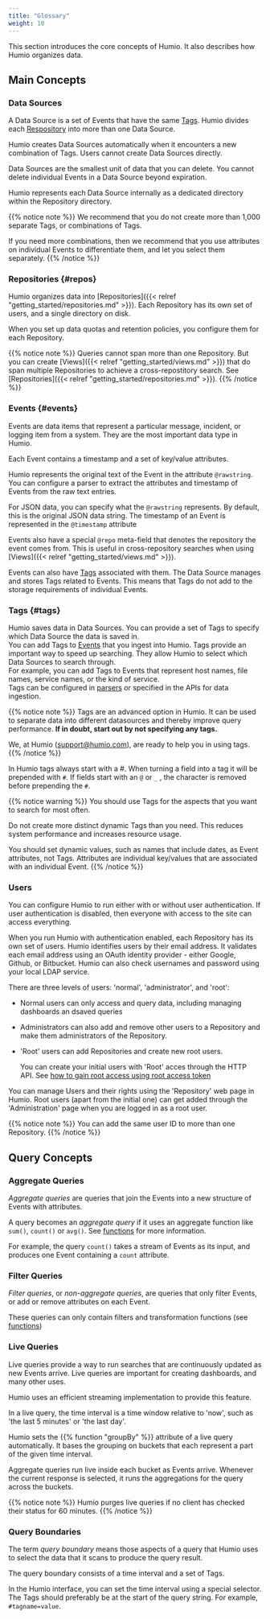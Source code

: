 ```yaml
---
title: "Glossary"
weight: 10
---
```

This section introduces the core concepts of Humio. It also describes how Humio organizes data.

## Main Concepts

### Data Sources

A Data Source is a set of Events that have the same [Tags](#tags).
Humio divides each [Respository](#repos) into more than one Data Source.

Humio creates Data Sources automatically when it encounters a new combination of Tags. Users cannot create Data Sources directly.

Data Sources are the smallest unit of data that you can delete.
You cannot delete individual Events in a Data Source beyond expiration.<!--GRW: I'm not sure what 'beyond expiration' means. -->

Humio represents each Data Source internally as a dedicated directory within the Repository directory.

{{% notice note %}}
We recommend that you do not create more than 1,000 separate Tags, or combinations of Tags.

If you need more combinations, then we recommend that you use attributes on individual Events to differentiate them, and let you select them separately.
{{% /notice %}}

### Repositories {#repos}

Humio organizes data into [Repositories]({{< relref "getting_started/repositories.md" >}}).
Each Repository has its own set of users, and a single directory on disk.

When you set up data quotas and retention policies, you configure them for each Repository.

{{% notice note %}}
Queries cannot span more than one Repository. But you can create
[Views]({{< relref "getting_started/views.md" >}})
that do span multiple Repositories to achieve a cross-repostitory search.
See [Repositories]({{< relref "getting_started/repositories.md" >}}).
{{% /notice %}}

### Events {#events}

Events are data items that represent a particular message, incident, or logging item from a system. They are the most important data type in Humio.

Each Event contains a timestamp and a set of key/value attributes.

Humio represents the original text of the Event in the attribute `@rawstring`.
You can configure a parser to extract the attributes and timestamp of Events from the raw text entries.

For JSON data, you can specify what the `@rawstring` represents. By default, this is the original JSON data string.
The timestamp of an Event is represented in the `@timestamp` attribute

Events also have a special `@repo` meta-field that denotes the repository the event comes from.
This is useful in cross-repository searches when using [Views]({{< relref "getting_started/views.md" >}}).

Events can also have [Tags](#tags) associated with them.
The Data Source manages and stores Tags related to Events. This means that Tags do not add to the storage requirements of individual Events.

### Tags {#tags}

Humio saves data in Data Sources. You can provide a set of Tags to specify which Data Source the data is saved in.  
You can add Tags to [Events](#events) that you ingest into Humio.
Tags provide an important way to speed up searching. They allow Humio to select which Data Sources to search through.     
For example, you can add Tags to Events that represent host names, file names, service names, or the kind of service.  
Tags can be configured in [parsers](/sending_logs_to_humio/parsers/parsing/) or specified in the APIs for data ingestion.

{{% notice note %}}
Tags are an advanced option in Humio. It can be used to separate data into different datasources and thereby improve query performance.
**If in doubt, start out by not specifying any tags.**

We, at Humio (support@humio.com), are ready to help you in using tags.
{{% /notice %}}

In Humio tags always start with a #. When turning a field into a tag it will be
prepended with `#`.
If fields start with an `@` or `_` , the character is removed before prepending
the `#`.

{{% notice warning %}}
You should use Tags for the aspects that you want to search for most often.

Do not create more distinct dynamic Tags than you need. This reduces system
performance and increases resource usage.

You should set dynamic values, such as names that include dates, as Event
attributes, not Tags. Attributes are individual key/values that are associated
with an individual Event.
{{% /notice %}}

### Users

You can configure Humio to run either with or without user authentication.
If user authentication is disabled, then everyone with access to the site can
access everything.

When you run Humio with authentication enabled, each Repository has its own set of users.
Humio identifies users by their email address. It validates each email address
using an OAuth identity provider - either Google, Github, or Bitbucket. Humio
can also check usernames and password using your local LDAP service.

There are three levels of users: 'normal', 'administrator', and 'root':

* Normal users can only access and query data, including managing dashboards an dsaved queries
* Administrators can also add and remove other users to a Repository and make them administrators of the Repository.
* 'Root' users can add Repositories and create new root users.

  You can create your initial users with 'Root' acces through the HTTP API. See [how to gain root access using root access token](/operation/installation/authentication/#root-token)

You can manage Users and their rights using the 'Repository' web page in Humio. Root users (apart from the initial one) can get added through the 'Administration' page when you are logged in as a root user.

{{% notice note %}}
You can add the same user ID to more than one Repository.
{{% /notice %}}


## Query Concepts

### Aggregate Queries
_Aggregate queries_ are queries that join the Events into a new structure of Events with attributes.

A query becomes an _aggregate query_ if it uses an aggregate function like `sum()`, `count()` or `avg()`. See [functions](/searching_logs/query_functions/) for more information.

For example, the query `count()` takes a stream of Events as its input, and produces one Event containing a `count` attribute.

<!--
The final result af an _aggregate query_ is not ready until the query has completed, although it is still possible to get a partial result.
In contrast _filter queries_ can start streaming the response as soon as Events pass through the 'filter'
-->


### Filter Queries
_Filter queries_, or _non-aggregate queries_, are queries that only filter
Events, or add or remove attributes on each Event.

These queries can only contain filters and transformation functions
(see [functions](/searching_logs/query_functions/))


### Live Queries

Live queries provide a way to run searches that are continuously
updated as new Events arrive. Live queries are important for creating dashboards,
and many other uses.

Humio uses an efficient streaming implementation to provide this feature.

In a live query, the time interval is a time window relative to 'now', such
as 'the last 5 minutes' or 'the last day'.

Humio sets the {{% function "groupBy" %}} attribute of a live query automatically.
It bases the grouping on buckets that each represent a part of the given time interval.

Aggregate queries run live inside each bucket as Events arrive. Whenever the current
response is selected, it runs the aggregations for the query across the buckets.

{{% notice note %}}
Humio purges live queries if no client has checked their status for 60 minutes.
{{% /notice %}}

### Query Boundaries

The term *query boundary* means those aspects of a query that
Humio uses to select the data that it scans to produce the query result.

The query boundary consists of a time interval and a set of Tags.

In the Humio interface, you can set the time interval using a special selector.
The Tags should preferably be at the start of the query string.
For example, `#tagname=value`.
